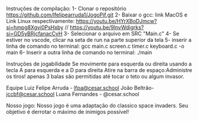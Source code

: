 Instruções de compilação:
1- Clonar o repositório https://github.com/lfelipearruda1/JogoPif.git
2- Baixar o gcc: link MacOS e Link Linux respectivamente: https://youtu.be/HYrXBoDJmcw?si=hmpg8Xgvi0PsHxby // https://youtu.be/9lnvWdigrks?si=GD5yBRjcfanacCvH
3- Selecionar o arquivo em SRC "Main.c"
4- Se estiver no vscode, clicar na seta de run na parte superior da tela
5- inserir a linha de comando no terminal: gcc main.c screen.c timer.c keyboard.c -o main
6- Inserir a outra linha de comando no terminal: ./main

Instruções de jogabilidade
Se movimente para esquerda ou direita usando a tecla A para esquerda e a D para direita
Atire na barra de espaço:Administre os tiros! apenas 3 balas são permitidas até tocar o teto ou algum invasor.

Equipe
Luiz Felipe Arruda - lfpa@cesar.school 
João Beltrão- jccbf@cesar.school
Luana Fernandes - @cesar.school

Nosso jogo:
Nosso jogo é uma adaptação do classico space invaders. Seu objetivo é derrotar o máximo de inimigos possível!
